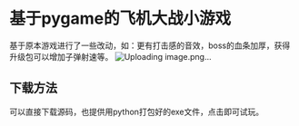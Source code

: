 # 基于pygame的飞机大战小游戏

基于原本游戏进行了一些改动，如：更有打击感的音效，boss的血条加厚，获得升级包可以增加子弹射速等。
![Uploading image.png…]()

## 下载方法
可以直接下载源码，也提供用python打包好的exe文件，点击即可试玩。

